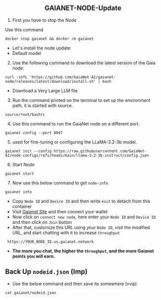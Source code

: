 <h2 align=center>GAIANET-NODE-Update</h2>

1. First you have to stop the Node

Use this command
```
docker stop gaianet && docker rm gaianet
```

- Let's install the node update:
- Default model
2. Use the following command to download the latest version of the Gaia node:
```
curl -sSfL 'https://github.com/GaiaNet-AI/gaianet-node/releases/latest/download/install.sh' | bash
```
- Download a Very Large LLM file

3. Run the command printed on the terminal to set up the environment path, it is started with source.
```
source/root/bashrc
```
4. Use this command to run the GaiaNet node on a different port.
```
gaianet config --port 8047
```
5. used for fine-tuning or configuring the LLaMA-3.2-3b model.
```
gaianet init --config https://raw.githubusercontent.com/GaiaNet-AI/node-configs/refs/heads/main/llama-3.2-3b-instruct/config.json
```
6. Start Node
```
gaianet start
```
7. Now use this below command to get `node-info`
```
gaianet info
```
- Copy `Node ID` and `Device ID` and then write `exit` to detach from this container
- Visit [Gaianet Site](https://www.gaianet.ai/setting/nodes) and then connect your wallet
- Now click on `connect new node`, here enter your `Node ID` and `Device ID` and then click on `Join` button
- After that, customize this URL using your `Node ID`, visit the modified URL, and start chatting with it to increase `throughput`
```
 https://YOUR_NODE_ID.us.gaianet.network
```
- **The more you chat, the higher the `throughput`, and the more Gaianet points you will earn.**
## Back Up `nodeid.json` (Imp)
- Use the below command and then save its somewhere (vvip)
```
cat gaianet/nodeid.json 
```
